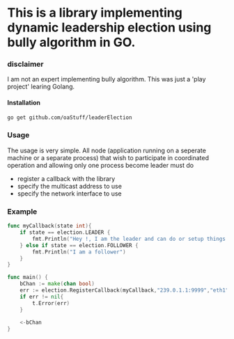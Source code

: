 # This is a library implementing dynamic leadership election using bully algorithm in GO.
### disclaimer
I am not an expert implementing bully algorithm. This was just a 'play project' learing Golang.

#### Installation

```sh
go get github.com/oaStuff/leaderElection
```
### Usage
The usage is very simple. All node (application running on a seperate machine or a separate process) that wish to participate in coordinated operation and allowing only one process become leader must do 
* register a callback with the library
* specify the multicast address to use
* specify the network interface to use

### Example
```go
func myCallback(state int){
	if state == election.LEADER {
		fmt.Println("Hey !, I am the leader and can do or setup things to become a leader")
	} else if state == election.FOLLOWER {
		fmt.Println("I am a follower")
	}
}

func main() {
    bChan := make(chan bool)
    err := election.RegisterCallback(myCallback,"239.0.1.1:9999","eth1")
	if err != nil{
		t.Error(err)
	}
	
	<-bChan
}
```
